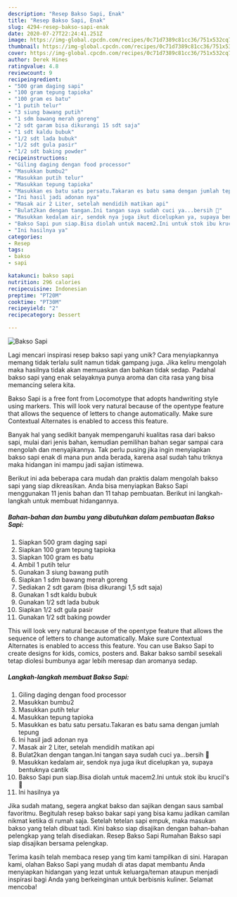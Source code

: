 ```yaml
---
description: "Resep Bakso Sapi, Enak"
title: "Resep Bakso Sapi, Enak"
slug: 4294-resep-bakso-sapi-enak
date: 2020-07-27T22:24:41.251Z
image: https://img-global.cpcdn.com/recipes/0c71d7389c81cc36/751x532cq70/bakso-sapi-foto-resep-utama.jpg
thumbnail: https://img-global.cpcdn.com/recipes/0c71d7389c81cc36/751x532cq70/bakso-sapi-foto-resep-utama.jpg
cover: https://img-global.cpcdn.com/recipes/0c71d7389c81cc36/751x532cq70/bakso-sapi-foto-resep-utama.jpg
author: Derek Hines
ratingvalue: 4.8
reviewcount: 9
recipeingredient:
- "500 gram daging sapi"
- "100 gram tepung tapioka"
- "100 gram es batu"
- "1 putih telur"
- "3 siung bawang putih"
- "1 sdm bawang merah goreng"
- "2 sdt garam bisa dikurangi 15 sdt saja"
- "1 sdt kaldu bubuk"
- "1/2 sdt lada bubuk"
- "1/2 sdt gula pasir"
- "1/2 sdt baking powder"
recipeinstructions:
- "Giling daging dengan food processor"
- "Masukkan bumbu2"
- "Masukkan putih telur"
- "Masukkan tepung tapioka"
- "Masukkan es batu satu persatu.Takaran es batu sama dengan jumlah tepung"
- "Ini hasil jadi adonan nya"
- "Masak air 2 Liter, setelah mendidih matikan api"
- "Bulat2kan dengan tangan.Ini tangan saya sudah cuci ya...bersih 🤭"
- "Masukkan kedalam air, sendok nya juga ikut dicelupkan ya, supaya bentuknya cantik"
- "Bakso Sapi pun siap.Bisa diolah untuk macem2.Ini untuk stok ibu krucil&#39;s 🤭"
- "Ini hasilnya ya"
categories:
- Resep
tags:
- bakso
- sapi

katakunci: bakso sapi 
nutrition: 296 calories
recipecuisine: Indonesian
preptime: "PT20M"
cooktime: "PT30M"
recipeyield: "2"
recipecategory: Dessert

---
```



![Bakso Sapi](https://img-global.cpcdn.com/recipes/0c71d7389c81cc36/751x532cq70/bakso-sapi-foto-resep-utama.jpg)

Lagi mencari inspirasi resep bakso sapi yang unik? Cara menyiapkannya memang tidak terlalu sulit namun tidak gampang juga. Jika keliru mengolah maka hasilnya tidak akan memuaskan dan bahkan tidak sedap. Padahal bakso sapi yang enak selayaknya punya aroma dan cita rasa yang bisa memancing selera kita.

Bakso Sapi is a free font from Locomotype that adopts handwriting style using markers. This will look very natural because of the opentype feature that allows the sequence of letters to change automatically. Make sure Contextual Alternates is enabled to access this feature.

Banyak hal yang sedikit banyak mempengaruhi kualitas rasa dari bakso sapi, mulai dari jenis bahan, kemudian pemilihan bahan segar sampai cara mengolah dan menyajikannya. Tak perlu pusing jika ingin menyiapkan bakso sapi enak di mana pun anda berada, karena asal sudah tahu triknya maka hidangan ini mampu jadi sajian istimewa.


Berikut ini ada beberapa cara mudah dan praktis dalam mengolah bakso sapi yang siap dikreasikan. Anda bisa menyiapkan Bakso Sapi menggunakan 11 jenis bahan dan 11 tahap pembuatan. Berikut ini langkah-langkah untuk membuat hidangannya.

<!--inarticleads1-->

##### Bahan-bahan dan bumbu yang dibutuhkan dalam pembuatan Bakso Sapi:

1. Siapkan 500 gram daging sapi
1. Siapkan 100 gram tepung tapioka
1. Siapkan 100 gram es batu
1. Ambil 1 putih telur
1. Gunakan 3 siung bawang putih
1. Siapkan 1 sdm bawang merah goreng
1. Sediakan 2 sdt garam (bisa dikurangi 1,5 sdt saja)
1. Gunakan 1 sdt kaldu bubuk
1. Gunakan 1/2 sdt lada bubuk
1. Siapkan 1/2 sdt gula pasir
1. Gunakan 1/2 sdt baking powder


This will look very natural because of the opentype feature that allows the sequence of letters to change automatically. Make sure Contextual Alternates is enabled to access this feature. You can use Bakso Sapi to create designs for kids, comics, posters and. Bakar bakso sambil sesekali tetap diolesi bumbunya agar lebih meresap dan aromanya sedap. 

<!--inarticleads2-->

##### Langkah-langkah membuat Bakso Sapi:

1. Giling daging dengan food processor
1. Masukkan bumbu2
1. Masukkan putih telur
1. Masukkan tepung tapioka
1. Masukkan es batu satu persatu.Takaran es batu sama dengan jumlah tepung
1. Ini hasil jadi adonan nya
1. Masak air 2 Liter, setelah mendidih matikan api
1. Bulat2kan dengan tangan.Ini tangan saya sudah cuci ya...bersih 🤭
1. Masukkan kedalam air, sendok nya juga ikut dicelupkan ya, supaya bentuknya cantik
1. Bakso Sapi pun siap.Bisa diolah untuk macem2.Ini untuk stok ibu krucil&#39;s 🤭
1. Ini hasilnya ya


Jika sudah matang, segera angkat bakso dan sajikan dengan saus sambal favoritmu. Begitulah resep bakso bakar sapi yang bisa kamu jadikan camilan nikmat ketika di rumah saja. Setelah tetelan sapi empuk, maka masukan bakso yang telah dibuat tadi. Kini bakso siap disajikan dengan bahan-bahan pelengkap yang telah disediakan. Resep Bakso Sapi Rumahan Bakso sapi siap disajikan bersama pelengkap. 

Terima kasih telah membaca resep yang tim kami tampilkan di sini. Harapan kami, olahan Bakso Sapi yang mudah di atas dapat membantu Anda menyiapkan hidangan yang lezat untuk keluarga/teman ataupun menjadi inspirasi bagi Anda yang berkeinginan untuk berbisnis kuliner. Selamat mencoba!
